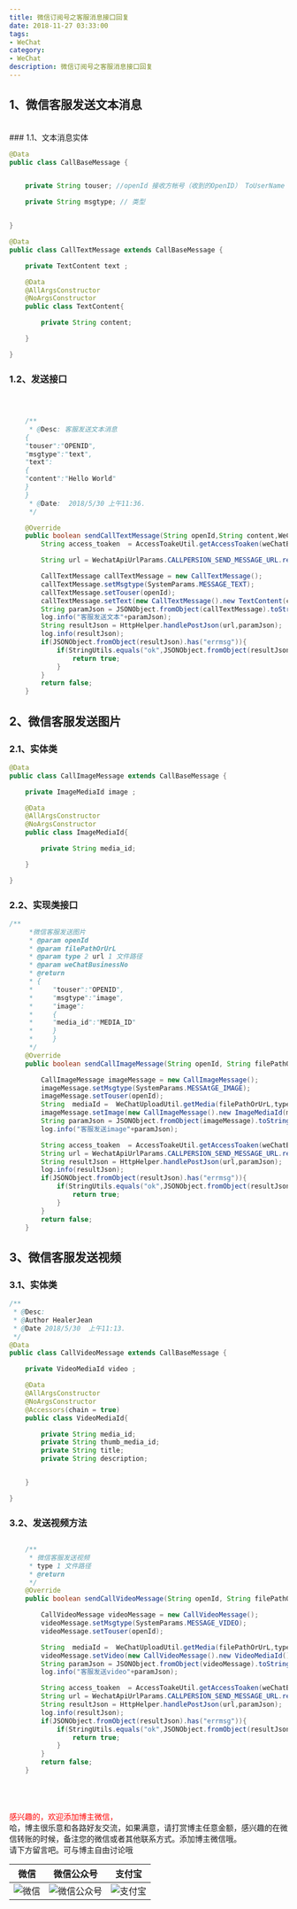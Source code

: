 ```yaml
---
title: 微信订阅号之客服消息接口回复
date: 2018-11-27 03:33:00
tags: 
- WeChat
category: 
- WeChat
description: 微信订阅号之客服消息接口回复
---
```

<!-- image url 
https://raw.githubusercontent.com/HealerJean/HealerJean.github.io/master/blogImages
　　首行缩进
<font color="red">  </font>

<font  color="red" size="4">   </font>


<font size="4">   </font>
-->




## 1、微信客服发送文本消息
<br/>
### 1.1、文本消息实体



```java
@Data
public class CallBaseMessage {


    private String touser; //openId 接收方帐号（收到的OpenID） ToUserName

    private String msgtype; // 类型


}
```



```java
@Data
public class CallTextMessage extends CallBaseMessage {

    private TextContent text ;

    @Data
    @AllArgsConstructor
    @NoArgsConstructor
    public class TextContent{

        private String content;

    }

}
```

### 1.2、发送接口 

```java



    /**
     * @Desc: 客服发送文本消息
    {
    "touser":"OPENID",
    "msgtype":"text",
    "text":
    {
    "content":"Hello World"
    }
    }
     * @Date:  2018/5/30 上午11:36.
     */

    @Override
    public boolean sendCallTextMessage(String openId,String content,WeChatBusinessNo weChatBusinessNo) {
        String access_toaken  = AccessToakeUtil.getAccessToaken(weChatBusinessNo);

        String url = WechatApiUrlParams.CALLPERSION_SEND_MESSAGE_URL.replace("ACCESS_TOKEN",access_toaken);

        CallTextMessage callTextMessage = new CallTextMessage();
        callTextMessage.setMsgtype(SystemParams.MESSAGE_TEXT);
        callTextMessage.setTouser(openId);
        callTextMessage.setText(new CallTextMessage().new TextContent(content) );
        String paramJson = JSONObject.fromObject(callTextMessage).toString();
        log.info("客服发送文本"+paramJson);
        String resultJson = HttpHelper.handlePostJson(url,paramJson);
        log.info(resultJson);
        if(JSONObject.fromObject(resultJson).has("errmsg")){
            if(StringUtils.equals("ok",JSONObject.fromObject(resultJson).getString("errmsg"))){
                return true;
            }
        }
        return false;
    }

```


## 2、微信客服发送图片

### 2.1、实体类

```java
@Data
public class CallImageMessage extends CallBaseMessage {

    private ImageMediaId image ;

    @Data
    @AllArgsConstructor
    @NoArgsConstructor
    public class ImageMediaId{

        private String media_id;

    }

}

```

### 2.2、实现类接口


```java
/**
     *微信客服发送图片
     * @param openId
     * @param filePathOrUrL
     * @param type 2 url 1 文件路径
     * @param weChatBusinessNo
     * @return
     * {
     *     "touser":"OPENID",
     *     "msgtype":"image",
     *     "image":
     *     {
     *     "media_id":"MEDIA_ID"
     *     }
     *     }
     */
    @Override
    public boolean sendCallImageMessage(String openId, String filePathOrUrL, Integer type,  WeChatBusinessNo weChatBusinessNo) {

        CallImageMessage imageMessage = new CallImageMessage();
        imageMessage.setMsgtype(SystemParams.MESSAtGE_IMAGE);
        imageMessage.setTouser(openId);
        String  mediaId =  WeChatUploadUtil.getMedia(filePathOrUrL,type ,weChatBusinessNo.getId());
        imageMessage.setImage(new CallImageMessage().new ImageMediaId(mediaId));
        String paramJson = JSONObject.fromObject(imageMessage).toString();
        log.info("客服发送image"+paramJson);

        String access_toaken  = AccessToakeUtil.getAccessToaken(weChatBusinessNo);
        String url = WechatApiUrlParams.CALLPERSION_SEND_MESSAGE_URL.replace("ACCESS_TOKEN",access_toaken);
        String resultJson = HttpHelper.handlePostJson(url,paramJson);
        log.info(resultJson);
        if(JSONObject.fromObject(resultJson).has("errmsg")){
            if(StringUtils.equals("ok",JSONObject.fromObject(resultJson).getString("errmsg"))){
                return true;
            }
        }
        return false;
    }
```


## 3、微信客服发送视频

### 3.1、实体类

```java
/**
 * @Desc:
 * @Author HealerJean
 * @Date 2018/5/30  上午11:13.
 */
@Data
public class CallVideoMessage extends CallBaseMessage {

    private VideoMediaId video ;

    @Data
    @AllArgsConstructor
    @NoArgsConstructor
    @Accessors(chain = true)
    public class VideoMediaId{

        private String media_id;
        private String thumb_media_id;
        private String title;
        private String description;


    }

}
```

### 3.2、发送视频方法


```java

    /**
     * 微信客服发送视频
     * type 1 文件路径
     * @return
     */
    @Override
    public boolean sendCallVideoMessage(String openId, String filePathOrUrL, Integer type, String title ,String description, WeChatBusinessNo weChatBusinessNo) {

        CallVideoMessage videoMessage = new CallVideoMessage();
        videoMessage.setMsgtype(SystemParams.MESSAGE_VIDEO);
        videoMessage.setTouser(openId);

        String  mediaId =  WeChatUploadUtil.getMedia(filePathOrUrL,type ,weChatBusinessNo.getId());
        videoMessage.setVideo(new CallVideoMessage().new VideoMediaId().setMedia_id(mediaId).setThumb_media_id(mediaId).setTitle(title).setDescription(description));
        String paramJson = JSONObject.fromObject(videoMessage).toString();
        log.info("客服发送video"+paramJson);

        String access_toaken  = AccessToakeUtil.getAccessToaken(weChatBusinessNo);
        String url = WechatApiUrlParams.CALLPERSION_SEND_MESSAGE_URL.replace("ACCESS_TOKEN",access_toaken);
        String resultJson = HttpHelper.handlePostJson(url,paramJson);
        log.info(resultJson);
        if(JSONObject.fromObject(resultJson).has("errmsg")){
            if(StringUtils.equals("ok",JSONObject.fromObject(resultJson).getString("errmsg"))){
                return true;
            }
        }
        return false;
    }

```





<br/><br/><br/>
<font color="red"> 感兴趣的，欢迎添加博主微信， </font><br/>
哈，博主很乐意和各路好友交流，如果满意，请打赏博主任意金额，感兴趣的在微信转账的时候，备注您的微信或者其他联系方式。添加博主微信哦。
<br/>
请下方留言吧。可与博主自由讨论哦

|微信 | 微信公众号|支付宝|
|:-------:|:-------:|:------:|
| ![微信](https://raw.githubusercontent.com/HealerJean/HealerJean.github.io/master/assets/img/tctip/weixin.jpg)|![微信公众号](https://raw.githubusercontent.com/HealerJean/HealerJean.github.io/master/assets/img/my/qrcode_for_gh_a23c07a2da9e_258.jpg)|![支付宝](https://raw.githubusercontent.com/HealerJean/HealerJean.github.io/master/assets/img/tctip/alpay.jpg) |




<!-- Gitalk 评论 start  -->

<link rel="stylesheet" href="https://unpkg.com/gitalk/dist/gitalk.css">
<script src="https://unpkg.com/gitalk@latest/dist/gitalk.min.js"></script> 
<div id="gitalk-container"></div>    
 <script type="text/javascript">
    var gitalk = new Gitalk({
		clientID: `1d164cd85549874d0e3a`,
		clientSecret: `527c3d223d1e6608953e835b547061037d140355`,
		repo: `HealerJean.github.io`,
		owner: 'HealerJean',
		admin: ['HealerJean'],
		id: 'M7QaCoi5myOl4fh9',
    });
    gitalk.render('gitalk-container');
</script> 

<!-- Gitalk end -->

